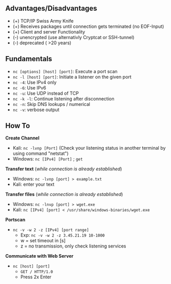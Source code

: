 ## Advantages/Disadvantages
- (+) TCP/IP Swiss Army Knife
- (+) Receives packages until connection gets terminated (no EOF-Input)
- (+) Client and server Functionality
- (-) unencrypted (use alternativly Cryptcat or SSH-tunnel)
- (-) deprecated ( >20 years)

## Fundamentals
- `nc [options] [host] [port]`: Execute a port scan
- `nc -l [host] [port]`: Initiate a listener on the given port
- `nc -4`:  Use IPv4 only
- `nc -6`: Use IPv6
- `nc -u`: Use UDP instead of TCP
- `nc -k -l`: Continue listening after disconnection
- `nc -n`: Skip DNS lookups / numerical
- `nc -v`: verbose output

## How To

**Create Channel**
- Kali: `nc -lvnp [Port]` (Check your listening status in another terminal by using command "netstat")
- Windows: `nc [IPv4] [Port]` ; `get`

**Transfer text** (*while connection is already established*)
- Windows: `nc -lvnp [port] > example.txt`
- Kali: enter your text

**Transfer files** (*while connection is already established*)
- Windows: `nc -lnvp [port] > wget.exe`
- Kali: `nc [IPv4] [port] < /usr/share/windows-binaries/wget.exe`

**Portscan**
- `nc -v -w 2 -z [IPv4] [port range]`
  - Exp: `nc -v -w 2 -z 3.45.21.19 10-1000`
  - w = set timeout in [s]
  - z = no transmission, only check listening services 

**Communicate with Web Server**
- `nc [host] [port]`
  - `GET / HTTP/1.0`
  - Press 2x Enter 
